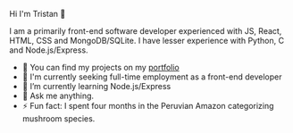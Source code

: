 Hi I'm Tristan 👋

I am a primarily front-end software developer experienced with JS, React, HTML, CSS and MongoDB/SQLite.  I have lesser experience with Python, C and Node.js/Express.

- 🔭 You can find my projects on my [portfolio](https://www.tristanrhodes.dev)
- 🌇 I'm currently seeking full-time employment as a front-end developer
- 🌱 I’m currently learning Node.js/Express
- 💬 Ask me anything.
- ⚡ Fun fact: I spent four months in the Peruvian Amazon categorizing mushroom species.
